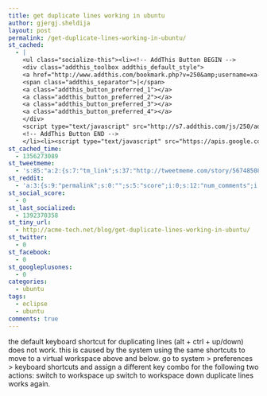 ```yaml
---
title: get duplicate lines working in ubuntu
author: gjergj.sheldija
layout: post
permalink: /get-duplicate-lines-working-in-ubuntu/
st_cached:
  - |
    <ul class="socialize-this"><li><!-- AddThis Button BEGIN -->
    <div class="addthis_toolbox addthis_default_style">
    <a href="http://www.addthis.com/bookmark.php?v=250&amp;username=xa-4ca3f7522e6e7fdb" class="addthis_button_compact">Share</a>
    <span class="addthis_separator">|</span>
    <a class="addthis_button_preferred_1"></a>
    <a class="addthis_button_preferred_2"></a>
    <a class="addthis_button_preferred_3"></a>
    <a class="addthis_button_preferred_4"></a>
    </div>
    <script type="text/javascript" src="http://s7.addthis.com/js/250/addthis_widget.js#username=xa-4ca3f7522e6e7fdb"></script>
    <!-- AddThis Button END -->
    </li><li><script type="text/javascript" src="https://apis.google.com/js/plusone.js"></script><g:plusone size="tall" href="http://acme-tech.net/blog/get-duplicate-lines-working-in-ubuntu/"></g:plusone></li></ul>
st_cached_time:
  - 1356273089
st_tweetmeme:
  - 's:85:"a:2:{s:7:"tm_link";s:37:"http://tweetmeme.com/story/5674850849";s:9:"url_count";i:0;}";'
st_reddit:
  - 'a:3:{s:9:"permalink";s:0:"";s:5:"score";i:0;s:12:"num_comments";i:0;}'
st_social_score:
  - 0
st_last_socialized:
  - 1392370358
st_tiny_url:
  - http://acme-tech.net/blog/get-duplicate-lines-working-in-ubuntu/
st_twitter:
  - 0
st_facebook:
  - 0
st_googleplusones:
  - 0
categories:
  - ubuntu
tags:
  - eclipse
  - ubuntu
comments: true
---
```

the default keyboard shortcut for duplicating lines (alt + ctrl + up/down) does not work. this is caused by the system using the same shortcuts to move to a virtual workspace above and below. go to system > preferences > keyboard shortcuts and assign a different key combo for the following two actions: switch to workspace up switch to workspace down duplicate lines works again.
